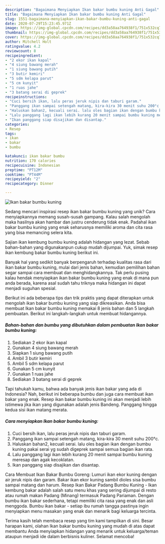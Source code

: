 ```yaml
---
description: "Bagaimana Menyiapkan Ikan bakar bumbu kuning Anti Gagal"
title: "Bagaimana Menyiapkan Ikan bakar bumbu kuning Anti Gagal"
slug: 1551-bagaimana-menyiapkan-ikan-bakar-bumbu-kuning-anti-gagal
date: 2020-07-29T15:23:45.971Z
image: https://img-global.cpcdn.com/recipes/dd3a58aa764938f1/751x532cq70/ikan-bakar-bumbu-kuning-foto-resep-utama.jpg
thumbnail: https://img-global.cpcdn.com/recipes/dd3a58aa764938f1/751x532cq70/ikan-bakar-bumbu-kuning-foto-resep-utama.jpg
cover: https://img-global.cpcdn.com/recipes/dd3a58aa764938f1/751x532cq70/ikan-bakar-bumbu-kuning-foto-resep-utama.jpg
author: Mitchell Holt
ratingvalue: 4.2
reviewcount: 8
recipeingredient:
- "2 ekor ikan kapal"
- "4 siung bawang merah"
- "1 siung bawang putih"
- "3 butir kemiri"
- "5 sdm kelapa parut"
- "5 cm kunyit"
- "1 ruas jahe"
- "3 batang serai di geprek"
recipeinstructions:
- "Cuci bersih ikan, lalu peras jeruk nipis dan taburi garam."
- "Panggang ikan sampai setengah matang, kira-kira 30 menit suhu 200°c."
- "Haluskan bahan2, kecuali serai. lalu oles bagian ikan dengan bumbu kuning pakai serai yg sudah digeprek sampai semua bagian ikan rata."
- "Lalu panggang lagi ikan lebih kurang 20 menit sampai bumbu kuning meresap dan agak kecoklatan."
- "Ikan panggang siap disajikan dan disantap."
categories:
- Resep
tags:
- ikan
- bakar
- bumbu

katakunci: ikan bakar bumbu 
nutrition: 170 calories
recipecuisine: Indonesian
preptime: "PT12M"
cooktime: "PT44M"
recipeyield: "2"
recipecategory: Dinner

---
```



![Ikan bakar bumbu kuning](https://img-global.cpcdn.com/recipes/dd3a58aa764938f1/751x532cq70/ikan-bakar-bumbu-kuning-foto-resep-utama.jpg)

Sedang mencari inspirasi resep ikan bakar bumbu kuning yang unik? Cara menyiapkannya memang susah-susah gampang. Kalau salah mengolah maka hasilnya akan hambar dan justru cenderung tidak enak. Padahal ikan bakar bumbu kuning yang enak seharusnya memiliki aroma dan cita rasa yang bisa memancing selera kita.

Sajian ikan kembung bumbu kuning adalah hidangan yang lezat. Sebab bahan-bahan yang digunakanpun cukup mudah dijumpai. Yuk, simak resep ikan kembung bakar bumbu kuning berikut ini.

Banyak hal yang sedikit banyak berpengaruh terhadap kualitas rasa dari ikan bakar bumbu kuning, mulai dari jenis bahan, kemudian pemilihan bahan segar sampai cara membuat dan menghidangkannya. Tak perlu pusing kalau hendak menyiapkan ikan bakar bumbu kuning yang enak di mana pun anda berada, karena asal sudah tahu triknya maka hidangan ini dapat menjadi suguhan spesial.


Berikut ini ada beberapa tips dan trik praktis yang dapat diterapkan untuk mengolah ikan bakar bumbu kuning yang siap dikreasikan. Anda bisa membuat Ikan bakar bumbu kuning memakai 8 jenis bahan dan 5 langkah pembuatan. Berikut ini langkah-langkah untuk membuat hidangannya.

<!--inarticleads1-->

##### Bahan-bahan dan bumbu yang dibutuhkan dalam pembuatan Ikan bakar bumbu kuning:

1. Sediakan 2 ekor ikan kapal
1. Gunakan 4 siung bawang merah
1. Siapkan 1 siung bawang putih
1. Ambil 3 butir kemiri
1. Ambil 5 sdm kelapa parut
1. Gunakan 5 cm kunyit
1. Gunakan 1 ruas jahe
1. Sediakan 3 batang serai di geprek


Tapi tahukah kamu, bahwa ada banyak jenis ikan bakar yang ada di Indonesia? Nah, berikut ini beberapa bumbu dan juga cara membuat ikan bakar yang enak. Resep ikan bakar bumbu kuning ini akan menjadi lebih istimewa jika ikan yang digunakan adalah jenis Bandeng. Panggang hingga kedua sisi ikan matang merata. 

<!--inarticleads2-->

##### Cara menyiapkan Ikan bakar bumbu kuning:

1. Cuci bersih ikan, lalu peras jeruk nipis dan taburi garam.
1. Panggang ikan sampai setengah matang, kira-kira 30 menit suhu 200°c.
1. Haluskan bahan2, kecuali serai. lalu oles bagian ikan dengan bumbu kuning pakai serai yg sudah digeprek sampai semua bagian ikan rata.
1. Lalu panggang lagi ikan lebih kurang 20 menit sampai bumbu kuning meresap dan agak kecoklatan.
1. Ikan panggang siap disajikan dan disantap.


Cara Membuat Ikan Bakar Bumbu Goreng: Lumuri ikan ekor kuning dengan air jeruk nipis dan garam. Bakar ikan ekor kuning sambil dioles sisa bumbu sampai matang dan harum. Resep Ikan Bakar Padang Bumbu Kuning - Ikan kembung bakar adalah salah satu menu khas yang sering dijumpai di resto atau rumah makan Padang (Minang) termasuk Padang Pariaman. Dengan bumbu ikan bakar sederhana, tetapi memiliki cita rasa yang enak dan asli menggoda. Bumbu ikan bakar - setiap ibu rumah tangga pastinya ingin menyiapkan menu masakan yang enak dan menarik bagi keluarga tercinta. 

Terima kasih telah membaca resep yang tim kami tampilkan di sini. Besar harapan kami, olahan Ikan bakar bumbu kuning yang mudah di atas dapat membantu Anda menyiapkan hidangan yang menarik untuk keluarga/teman ataupun menjadi ide dalam berbisnis kuliner. Selamat mencoba!
